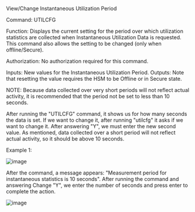 View/Change Instantaneous Utilization Period

Command: UTILCFG

Function: Displays the current setting for the period over which utilization statistics are collected when Instantaneous Utilization Data is requested. This command also allows the setting to be changed (only when offline/Secure).

Authorization: No authorization required for this command.

Inputs: New values for the Instantaneous Utilization Period.
Outputs: Note that resetting the value requires the HSM to be Offline or in Secure state.

NOTE: Because data collected over very short periods will not reflect actual activity, it is recommended that the period not be set to less than 10 seconds.

After running the "UTILCFG" command, it shows us for how many seconds the data is set. If we want to change it, after running "utilcfg" it asks if we want to change it. After answering "Y", we must enter the new second value. As mentioned, data collected over a short period will not reflect actual activity, so it should be above 10 seconds.

Example 1:

![image](https://user-images.githubusercontent.com/77227227/196178541-f8597790-ace9-4b75-bb8c-3caa0f66ae60.png)

After the command, a message appears: "Measurement period for instantaneous statistics is 10 seconds". After running the command and answering Change "Y", we enter the number of seconds and press enter to complete the action.

![image](https://user-images.githubusercontent.com/77227227/196180513-9c2f22bf-054d-4fce-9c17-4ae38e5b83e5.png)
